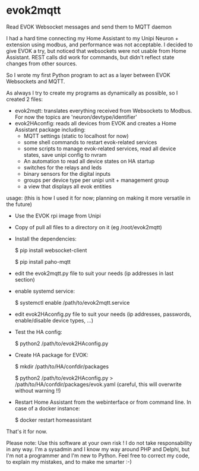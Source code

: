 # evok2mqtt
Read EVOK Websocket messages and send them to MQTT daemon


I had a hard time connecting my Home Assistant to my Unipi Neuron + extension using modbus, and performance was not acceptable.
I decided to give EVOK a try, but noticed that websockets were not usable from Home Assistant.
REST calls did work for commands, but didn't reflect state changes from other sources.

So I wrote my first Python program to act as a layer between EVOK Websockets and MQTT.

As always I try to create my programs as dynamically as possible, so I created 2 files:
* evok2mqtt: translates everything received from Websockets to Modbus.  For now the topics are 'neuron/devtype/identifier'
* evok2HAconfig: reads all devices from EVOK and creates a Home Assistant package including:
  * MQTT settings (static to localhost for now)
  * some shell commands to restart evok-related services
  * some scripts to manage evok-related services, read all device states, save unipi config to nvram
  * An automation to read all device states on HA startup
  * switches for the relays and leds
  * binary sensors for the digital inputs
  * groups per device type per unipi unit + management group
  * a view that displays all evok entities
  
usage:
(this is how I used it for now; planning on making it more versatile in the future)
  * Use the EVOK rpi image from Unipi
  * Copy of pull all files to a directory on it (eg /root/evok2mqtt)
  * Install the dependencies:
  
    $ pip install websocket-client
    
    $ pip install paho-mqtt
  * edit the evok2mqtt.py file to suit your needs (ip addresses in last section)
  * enable systemd service:
  
    $ systemctl enable /path/to/evok2mqtt.service
  * edit evok2HAconfig.py file to suit your needs (ip addresses, passwords, enable/disable device types, ...)
  * Test the HA config:
  
    $ python2 /path/to/evok2HAconfig.py
  * Create HA package for EVOK:
  
    $ mkdir /path/to/HA/confdir/packages
    
    $ python2 /path/to/evok2HAconfig.py > /path/to/HA/confdir/packages/evok.yaml (careful, this will overwrite without warning !!)
  * Restart Home Assistant from the webinterface or from command line. In case of a docker instance:
  
    $ docker restart homeassistant

That's it for now.

Please note: Use this software at your own risk !  I do not take responsability in any way.
I'm a sysadmin and I know my way around PHP and Delphi, but I'm not a programmer and I'm new to Python.
Feel free to correct my code, to explain my mistakes, and to make me smarter :-)
